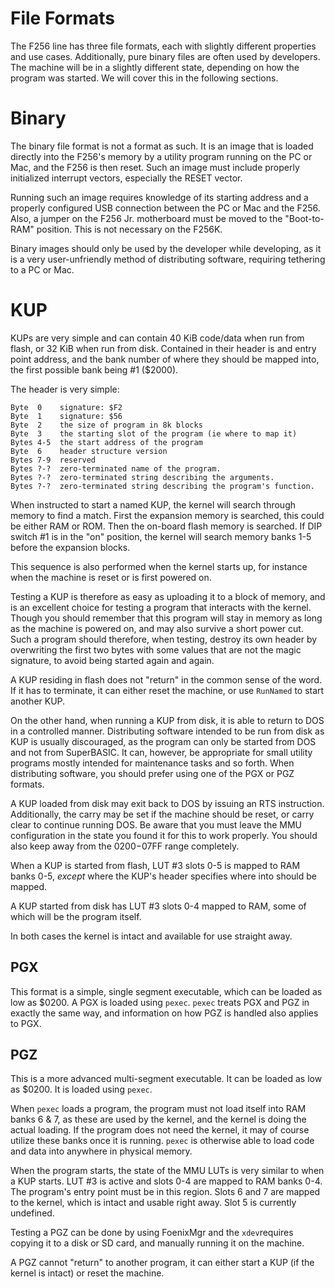 # File Formats
The F256 line has three file formats, each with slightly different properties and use cases. Additionally, pure binary files are often used by developers. The machine will be in a slightly different state, depending on how the program was started. We will cover this in the following sections.

# Binary
The binary file format is not a format as such. It is an image that is loaded directly into the F256's memory by a utility program running on the PC or Mac, and the F256 is then reset. Such an image must include properly initialized interrupt vectors, especially the RESET vector.

Running such an image requires knowledge of its starting address and a properly configured USB connection between the PC or Mac and the F256. Also, a jumper on the F256 Jr. motherboard must be moved to the "Boot-to-RAM" position. This is not necessary on the F256K.

Binary images should only be used by the developer while developing, as it is a very user-unfriendly method of distributing software, requiring tethering to a PC or Mac.

# KUP
KUPs are very simple and can contain 40 KiB code/data when run from flash, or 32 KiB when run from disk. Contained in their header is and entry point address, and the bank number of where they should be mapped into, the first possible bank being #1 ($2000).

The header is very simple:

```
Byte  0    signature: $F2
Byte  1    signature: $56
Byte  2    the size of program in 8k blocks
Byte  3    the starting slot of the program (ie where to map it)
Bytes 4-5  the start address of the program
Byte  6    header structure version
Bytes 7-9  reserved
Bytes ?-?  zero-terminated name of the program.
Bytes ?-?  zero-terminated string describing the arguments.
Bytes ?-?  zero-terminated string describing the program's function.
```

When instructed to start a named KUP, the kernel will search through memory to find a match. First the expansion memory is searched, this could be either RAM or ROM. Then the on-board flash memory is searched. If DIP switch #1 is in the "on" position, the kernel will search memory banks 1-5 before the expansion blocks.

This sequence is also performed when the kernel starts up, for instance when the machine is reset or is first powered on.

Testing a KUP is therefore as easy as uploading it to a block of memory, and is an excellent choice for testing a program that interacts with the kernel. Though you should remember that this program will stay in memory as long as the machine is powered on, and may also survive a short power cut. Such a program should therefore, when testing, destroy its own header by overwriting the first two bytes with some values that are not the magic signature, to avoid being started again and again.

A KUP residing in flash does not "return" in the common sense of the word. If it has to terminate, it can either reset the machine, or use `RunNamed` to start another KUP.

On the other hand, when running a KUP from disk, it is able to return to DOS in a controlled manner. Distributing software intended to be run from disk as KUP is usually discouraged, as the program can only be started from DOS and not from SuperBASIC. It can, however, be appropriate for small utility programs mostly intended for maintenance tasks and so forth. When distributing software, you should prefer using one of the PGX or PGZ formats.

A KUP loaded from disk may exit back to DOS by issuing an RTS instruction. Additionally, the carry may be set if the machine should be reset, or carry clear to continue running DOS. Be aware that you must leave the MMU configuration in the state you found it for this to work properly. You should also keep away from the $0200-$07FF range completely.

When a KUP is started from flash, LUT #3 slots 0-5 is mapped to RAM banks 0-5, *except* where the KUP's header specifies where into should be mapped.

A KUP started from disk has LUT #3 slots 0-4 mapped to RAM, some of which will be the program itself.

In both cases the kernel is intact and available for use straight away.

## PGX
This format is a simple, single segment executable, which can be loaded as low as $0200. A PGX is loaded using `pexec`. `pexec` treats PGX and PGZ in exactly the same way, and information on how PGZ is handled also applies to PGX.

## PGZ
This is a more advanced multi-segment executable. It can be loaded as low as $0200. It is loaded using `pexec`.

When `pexec` loads a program, the program must not load itself into RAM banks 6 & 7, as these are used by the kernel, and the kernel is doing the actual loading. If the program does not need the kernel, it may of course utilize these banks once it is running. `pexec` is otherwise able to load code and data into anywhere in physical memory.

When the program starts, the state of the MMU LUTs is very similar to when a KUP starts. LUT #3 is active and slots 0-4 are mapped to RAM banks 0-4. The program's entry point must be in this region. Slots 6 and 7 are mapped to the kernel, which is intact and usable right away. Slot 5 is currently undefined.

Testing a PGZ can be done by using FoenixMgr and the `xdev`requires copying it to a disk or SD card, and manually running it on the machine.

A PGZ cannot "return" to another program, it can either start a KUP (if the kernel is intact) or reset the machine.

